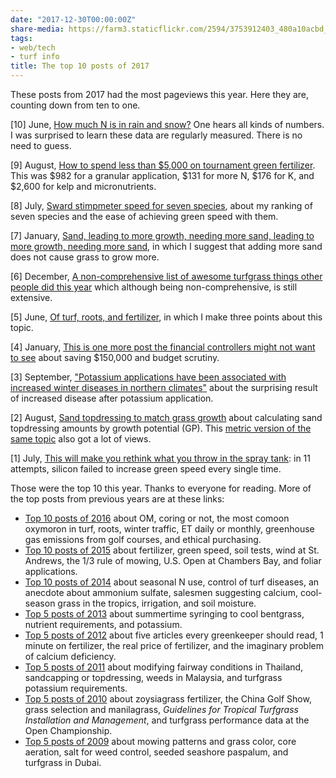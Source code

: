 ```yaml
---
date: "2017-12-30T00:00:00Z"
share-media: https://farm3.staticflickr.com/2594/3753912403_480a10acbd_o_d.jpg
tags:
- web/tech
- turf info
title: The top 10 posts of 2017
---
```


These posts from 2017 had the most pageviews this year. Here they are, counting down from ten to one.

[10] June, [How much N is in rain and snow?](http://www.blog.asianturfgrass.com/2017/06/how-much-n-is-in-rain-and-snow.html) One hears all kinds of numbers. I was surprised to learn these data are regularly measured. There is no need to guess.

[9] August, [How to spend less than $5,000 on tournament green fertilizer](http://www.asianturfgrass.com/2017-08-23-how-to-spend-5000-tournament-green-fertilizer/). This was $982 for a granular application, $131 for more N, $176 for K, and $2,600 for kelp and micronutrients. 

[8] July, [Sward stimpmeter speed for seven species](http://www.asianturfgrass.com/2017-07-16-species-ease-speed/), about my ranking of seven species and the ease of achieving green speed with them.

[7] January, [Sand, leading to more growth, needing more sand, leading to more growth, needing more sand](http://www.blog.asianturfgrass.com/2017/01/sand-leading-to-more-growth-needing-more-sand-leading-to-more-growth-needing-more-sand.html), in which I suggest that adding more sand does not cause grass to grow more.

[6] December, [A non-comprehensive list of awesome turfgrass things other people did this year](http://www.asianturfgrass.com/2017-12-24-a-non-comprehensive-list-of-awesome-things-other-people-did-in-turfgrass-this-year/) which although being non-comprehensive, is still extensive. 

[5] June, [Of turf, roots, and fertilizer](http://www.blog.asianturfgrass.com/2017/06/of-turf-roots-and-fertilizer.html), in which I make three points about this topic.

[4] January, [This is one more post the financial controllers might not want to see](http://www.blog.asianturfgrass.com/2017/01/this-is-one-more-post-the-financial-controllers-might-not-want-to-see.html) about saving $150,000 and budget scrutiny.

[3] September, ["Potassium applications have been associated with increased winter diseases in northern climates"](http://www.asianturfgrass.com/2017-09-27-potassium-affects-microdochium-bentgrass/) about the surprising result of increased disease after potassium application.

[2] August, [Sand topdressing to match grass growth](http://www.asianturfgrass.com/2017-08-20-topdress-and-growth-potential/) about calculating sand topdressing amounts by growth potential (GP). This [metric version of the same topic](http://www.asianturfgrass.com/2017-09-03-topdressing-gp-metric/) also got a lot of views.

[1] July, [This will make you rethink what you throw in the spray tank](http://www.asianturfgrass.com/2017-07-06-rethink-throw-spray-tank-si/): in 11 attempts, silicon failed to increase green speed every single time.

Those were the top 10 this year. Thanks to everyone for reading. More of the top posts from previous years are at these links:

* [Top 10 posts of 2016](http://www.blog.asianturfgrass.com/2016/12/top-10-posts-of-2016.html) about OM, coring or not, the most comoon oxymoron in turf, roots, winter traffic, ET daily or monthly, greenhouse gas emissions from golf courses, and ethical purchasing.
* [Top 10 posts of 2015](http://www.blog.asianturfgrass.com/2015/12/top-10-posts-on-the-blog-in-2015.html) about fertilizer, green speed, soil tests, wind at St. Andrews, the 1/3 rule of mowing, U.S. Open at Chambers Bay, and foliar applications.
* [Top 10 posts of 2014](http://www.blog.asianturfgrass.com/2014/12/top-10-posts-on-the-blog-in-2014.html) about seasonal N use, control of turf diseases, an anecdote about ammonium sulfate, salesmen suggesting calcium, cool-season grass in the tropics, irrigation, and soil moisture.
* [Top 5 posts of 2013](http://www.blog.asianturfgrass.com/2013/12/counting-down-top-5-posts-this-year.html) about summertime syringing to cool bentgrass, nutrient requirements, and potassium.
* [Top 5 posts of 2012](http://www.blog.asianturfgrass.com/2013/12/counting-down-top-5-posts-of-2012.html) about five articles every greenkeeper should read, 1 minute on fertilizer, the real price of fertilizer, and the imaginary problem of calcium deficiency.
* [Top 5 posts of 2011](http://www.blog.asianturfgrass.com/2013/12/counting-down-top-5-posts-of-2011.html) about modifying fairway conditions in Thailand, sandcapping or topdressing, weeds in Malaysia, and turfgrass potassium requirements.
* [Top 5 posts of 2010](http://www.blog.asianturfgrass.com/2013/12/counting-down-top-5-posts-of-2010.html) about zoysiagrass fertilizer, the China Golf Show, grass selection and manilagrass, *Guidelines for Tropical Turfgrass Installation and Management*, and turfgrass performance data at the Open Championship.
* [Top 5 posts of 2009](http://www.blog.asianturfgrass.com/2013/11/top-5-posts-of-2009.html) about mowing patterns and grass color, core aeration, salt for weed control, seeded seashore paspalum, and turfgrass in Dubai.
